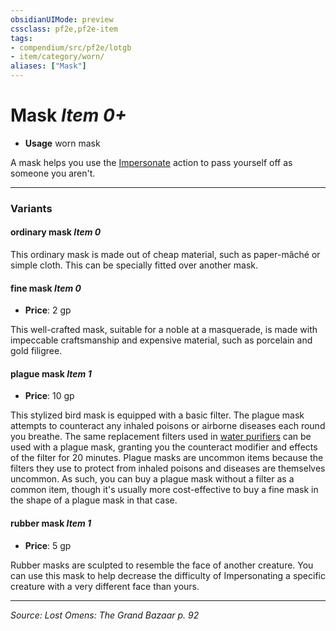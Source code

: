 ```yaml
---
obsidianUIMode: preview
cssclass: pf2e,pf2e-item
tags:
- compendium/src/pf2e/lotgb
- item/category/worn/
aliases: ["Mask"]
---
```

# Mask *Item 0+*  

- **Usage** worn mask

A mask helps you use the [Impersonate](rules/actions/impersonate.md) action to pass yourself off as someone you aren't.

---

### Variants

#### ordinary mask *Item 0*


This ordinary mask is made out of cheap material, such as paper-mâché or simple cloth. This can be specially fitted over another mask.

#### fine mask *Item 0*

- **Price**: 2 gp

This well-crafted mask, suitable for a noble at a masquerade, is made with impeccable craftsmanship and expensive material, such as porcelain and gold filigree.

#### plague mask *Item 1*

- **Price**: 10 gp

This stylized bird mask is equipped with a basic filter. The plague mask attempts to counteract any inhaled poisons or airborne diseases each round you breathe. The same replacement filters used in [water purifiers](compendium/equipment/items/water-purifier-lopsg.md) can be used with a plague mask, granting you the counteract modifier and effects of the filter for 20 minutes. Plague masks are uncommon items because the filters they use to protect from inhaled poisons and diseases are themselves uncommon. As such, you can buy a plague mask without a filter as a common item, though it's usually more cost-effective to buy a fine mask in the shape of a plague mask in that case.

#### rubber mask *Item 1*

- **Price**: 5 gp

Rubber masks are sculpted to resemble the face of another creature. You can use this mask to help decrease the difficulty of Impersonating a specific creature with a very different face than yours.

---
*Source: Lost Omens: The Grand Bazaar p. 92*